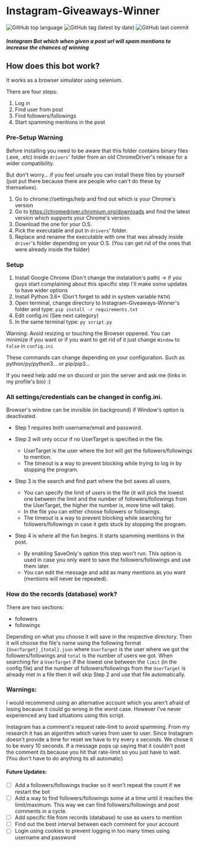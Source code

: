 # Instagram-Giveaways-Winner

![GitHub top language](https://img.shields.io/github/languages/top/fytex/Instagram-Giveaways-Winner?style=for-the-badge)
![GitHub tag (latest by date)](https://img.shields.io/github/v/tag/fytex/Instagram-Giveaways-Winner?style=for-the-badge)
![GitHub last commit](https://img.shields.io/github/last-commit/fytex/Instagram-Giveaways-Winner?style=for-the-badge)


##### Instagram Bot which when given a post url will spam mentions to increase the chances of winning


## How does this bot work?
It works as a browser simulator using selenium.

There are four steps:

1. Log in
2. Find user from post
3. Find followers/followings
4. Start spamming mentions in the post


### Pre-Setup Warning

Before installing you need to be aware that this folder contains binary files (.exe, .etc) inside `drivers`' folder from an old ChromeDriver's release for a wider compatibility.

But don't worry... if you feel unsafe you can install these files by yourself (just put there because there are people who can't do these by themselves).

1. Go to chrome://settings/help and find out which is your Chrome's version
2. Go to https://chromedriver.chromium.org/downloads and find the latest version which supports your Chrome's version.
3. Download the one for your O.S.
4. Pick the executable and put in `drivers`' folder.
5. Replace and rename the executable with one that was already inside `driver`'s folder depending on your O.S. (You can get rid of the ones that were already inside the folder)


### Setup

1. Install Google Chrome (Don't change the instalation's path) -> if you guys start complaining about this specific step I'll make some updates to have wider options 
2. Install Python 3.6+ (Don't forget to add in system variable `PATH`)
3. Open terminal, change directory to Instagram-Giveaways-Winner's folder and type: `pip install -r requirements.txt`
4. Edit config.ini (See next category)
5. In the same terminal type: `py script.py`

Warning: Avoid resizing or touching the Browser oppened. You can minimize if you want or if you want to get rid of it just change `Window` to `False` in `config.ini`

These commands can change depending on your configuration. Such as python/py/python3... or pip/pip3...

If you need help add me on discord or join the server and ask me (links in my profile's bio) :)


### All settings/credentials can be changed in config.ini.

Browser's window can be invisible (in background) if Window's option is deactivated.

- Step 1 requires both username/email and password.

- Step 2 will only occur if no UserTarget is specified in the file.
    - UserTarget is the user where the bot will get the followers/followings to mention.
    - The timeout is a way to prevent blocking while trying to log in by stopping the program.

- Step 3 is the search and find part where the bot saves all users.
    - You can specify the limit of users in the file (it will pick the lowest one between the limit and the number of followers/followings from the UserTarget, the higher the number is, more time will take).
    - In the file you can either choose followers or followings. 
    - The timeout is a way to prevent blocking while searching for followers/followings in case it gets stuck by stopping the program.

- Step 4 is where all the fun begins. It starts spamming mentions in the post.
    - By enabling SaveOnly's option this step won't run. This option is used in case you only want to save the followers/followings and use them later.
    - You can edit the message and add as many mentions as you want (mentions will never be repeated).
    
    
    
### How do the records (database) work?

There are two sections:
  - followers
  - followings
  
Depending on what you choose it will save in the respective directory. Then it will choose the file's name using the following format `{UserTarget}_{total}.json` where `UserTarget` is the user where we got the followers/followings and `total` is the number of users we got.
When searching for a `UserTarget` if the lowest one between the `limit` (in the config file)  and the number of followers/followings from the `UserTarget` is already met in a file then it will skip Step 2 and use that file automatically.


### Warnings:

I would recommend using an alternative account which you aren't afraid of losing because it could go wrong in the worst case. However I've never experienced any bad situations using this script.

Instagram has a comment's request rate-limit to avoid spamming. From my research it has an algorithm which varies from user to user. Since Instagram doesn't provide a time for reset we have to try every x seconds. We chose it to be every 10 seconds. If a message pops up saying that it couldn't post the comment its because you hit that rate-limit so you just have to wait. (You don't have to do anything its all automatic)


#### Future Updates:
  - [ ] Add a followers/followings tracker so it won't repeat the count if we restart the bot
  - [ ] Add a way to find followers/followings some at a time until it reaches the limit/maximum. This way we can find followers/followings and post comments in a cycle.
  - [ ] Add specific file from records (database) to use as users to mention
  - [ ] Find out the best interval between each comment for your account
  - [ ] Login using cookies to prevent logging in too many times using username and password
